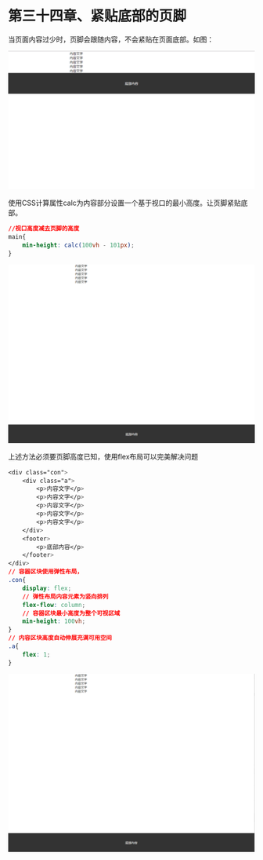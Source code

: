 # 第三十四章、紧贴底部的页脚
当页面内容过少时，页脚会跟随内容，不会紧贴在页面底部。如图：
<div align=center><img src="../../img/css-secret/34/1.png"></div>  

使用CSS计算属性calc为内容部分设置一个基于视口的最小高度。让页脚紧贴底部。
```css
//视口高度减去页脚的高度
main{
    min-height: calc(100vh - 101px);
}
```
<div align=center><img src="../../img/css-secret/34/2.png"></div>  

上述方法必须要页脚高度已知，使用flex布局可以完美解决问题
```css
<div class="con">
	<div class="a">
		<p>内容文字</p>
		<p>内容文字</p>
		<p>内容文字</p>
		<p>内容文字</p>
		<p>内容文字</p>
	</div>
	<footer>
		<p>底部内容</p>
	</footer>
</div>
// 容器区块使用弹性布局，
.con{
    display: flex;
    // 弹性布局内容元素为竖向排列
    flex-flow: column;
    // 容器区块最小高度为整个可视区域
    min-height: 100vh;
}
// 内容区块高度自动伸展充满可用空间
.a{
	flex: 1;
}
```
<div align=center><img src="../../img/css-secret/34/3.png"></div>  

